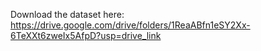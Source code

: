 Download the dataset here:
https://drive.google.com/drive/folders/1ReaABfn1eSY2Xx-6TeXXt6zweIx5AfpD?usp=drive_link
